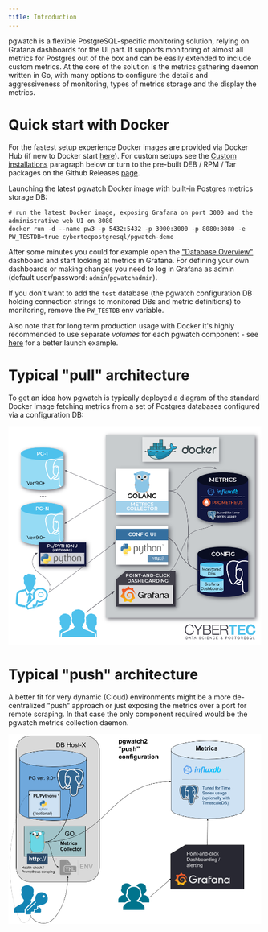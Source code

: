 ```yaml
---
title: Introduction
---
```


pgwatch is a flexible PostgreSQL-specific monitoring solution, relying
on Grafana dashboards for the UI part. It supports monitoring of almost
all metrics for Postgres out of the box and can be
easily extended to include custom metrics. At the core of the solution
is the metrics gathering daemon written in Go, with many options to
configure the details and aggressiveness of monitoring, types of metrics
storage and the display the metrics.

# Quick start with Docker

For the fastest setup experience Docker images are provided via Docker
Hub (if new to Docker start
[here](https://docs.docker.com/get-started/)). For custom setups see the
[Custom installations](tutorial/custom_installation.md) paragraph below or turn to the pre-built DEB / RPM / Tar
packages on the Github Releases
[page](https://github.com/cybertec-postgresql/pgwatch/releases).

Launching the latest pgwatch Docker image with built-in Postgres
metrics storage DB:

    # run the latest Docker image, exposing Grafana on port 3000 and the administrative web UI on 8080
    docker run -d --name pw3 -p 5432:5432 -p 3000:3000 -p 8080:8080 -e PW_TESTDB=true cybertecpostgresql/pgwatch-demo

After some minutes you could for example open the ["Database
Overview"](http://127.0.0.1:3000/dashboard/db/db-overview) dashboard
and start looking at metrics in Grafana. For defining your own
dashboards or making changes you need to log in Grafana as admin (default
user/password: `admin`/`pgwatchadmin`).

If you don't want to add the `test` database (the pgwatch
configuration DB holding connection strings to monitored DBs and metric
definitions) to monitoring, remove the `PW_TESTDB` env variable.

Also note that for long term production usage with Docker it's highly
recommended to use separate *volumes* for each pgwatch component - see
[here](tutorial/docker_installation.md) for a better launch example.

# Typical "pull" architecture

To get an idea how pgwatch is typically deployed a diagram of the
standard Docker image fetching metrics from a set of Postgres databases
configured via a configuration DB:

[![pgwatch typical deployment architecture diagram](gallery/pgwatch_architecture.png)](gallery/pgwatch_architecture.png)

# Typical "push" architecture

A better fit for very dynamic (Cloud) environments might be a more
de-centralized "push" approach or just exposing the metrics over a
port for remote scraping. In that case the only component required would
be the pgwatch metrics collection daemon.

[![pgwatch "push" deployment architecture diagram](gallery/pgwatch_architecture_push.png)](gallery/pgwatch_architecture_push.png)
